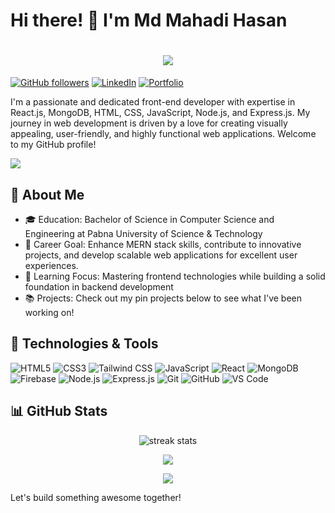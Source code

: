 # Hi there! 👋 I'm Md Mahadi Hasan
<h1 align="center">
    <img src="https://readme-typing-svg.herokuapp.com/?font=Righteous&size=35&center=true&vCenter=true&width=600&height=70&duration=6000&lines=Welcome+👋,To;+My+Profile;" />
</h1>


[![GitHub followers](https://img.shields.io/github/followers/MdMahadiHasan11?label=Follow&style=social)](https://github.com/MdMahadiHasan11)
[![LinkedIn](https://img.shields.io/badge/LinkedIn-Profile-informational?style=flat&logo=linkedin&logoColor=white&color=0077B5)](https://www.linkedin.com/in/mdmahadi-hasan-bd75/)
[![Portfolio](https://img.shields.io/badge/Portfolio-Visit-informational?style=flat&logo=portfolio&logoColor=white&color=0e76a8)](https://mdmahadihasanportfolio.netlify.app/)


I'm a passionate and dedicated front-end developer with expertise in React.js, MongoDB, HTML, 
CSS, JavaScript, Node.js, and Express.js. My journey in web development is driven by a love for creating visually 
appealing, user-friendly, and highly functional web applications. Welcome to my GitHub profile!

[![](https://ibb.co.com/994mct5D)](https://ibb.co.com/994mct5D)

## 🚀 About Me

- 🎓 Education: Bachelor of Science in Computer Science and Engineering at Pabna University of Science & Technology
- 💼 Career Goal: Enhance MERN stack skills, contribute to innovative projects, and develop scalable web applications for excellent user experiences.
- 🌱 Learning Focus: Mastering frontend technologies while building a solid foundation in backend development
- 📚 Projects: Check out my pin projects below to see what I've been working on!
## 🔧 Technologies & Tools

![HTML5](https://img.shields.io/badge/-HTML5-E34F26?style=flat-square&logo=html5&logoColor=white)
![CSS3](https://img.shields.io/badge/-CSS3-1572B6?style=flat-square&logo=css3&logoColor=white)
![Tailwind CSS](https://img.shields.io/badge/-Tailwind%20CSS-38B2AC?style=flat-square&logo=tailwind-css&logoColor=white)
![JavaScript](https://img.shields.io/badge/-JavaScript-F7DF1E?style=flat-square&logo=javascript&logoColor=black)
![React](https://img.shields.io/badge/-React-61DAFB?style=flat-square&logo=react&logoColor=white)
![MongoDB](https://img.shields.io/badge/-MongoDB-47A248?style=flat-square&logo=mongodb&logoColor=white)
![Firebase](https://img.shields.io/badge/-Firebase-FFCA28?style=flat-square&logo=firebase&logoColor=black)
![Node.js](https://img.shields.io/badge/-Node.js-339933?style=flat-square&logo=node.js&logoColor=white)
![Express.js](https://img.shields.io/badge/-Express.js-000000?style=flat-square&logo=express&logoColor=white)
![Git](https://img.shields.io/badge/-Git-F05032?style=flat-square&logo=git&logoColor=white)
![GitHub](https://img.shields.io/badge/-GitHub-181717?style=flat-square&logo=github&logoColor=white)
![VS Code](https://img.shields.io/badge/-VS%20Code-007ACC?style=flat-square&logo=visual-studio-code&logoColor=white)


## 📊 GitHub Stats

<p align="center"><img align="center" src="https://github-readme-streak-stats.herokuapp.com/?user=MdMahadiHasan11&count_private=true&theme=react&border_radius=10" alt="streak stats"/></p>
<p align="center"><img align="center" src="https://github-readme-stats.vercel.app/api?username=MdMahadiHasan11&show_icons=true&count_private=true&hide=stars" /></p>
<p align="center"><img align="center" src="https://github-readme-stats.vercel.app/api/top-langs/?username=MdMahadiHasan11&layout=compact" /></p>

Let's build something awesome together!





